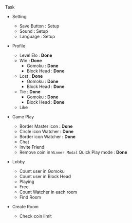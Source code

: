 Task

- Setting

  - Save Button : Setup
  - Sound : Setup
  - Language : Setup

- Profile

  - Level Elo : **Done**
  - Win : **Done**
    - Gomoku : **Done**
    - Block Head : **Done**
  - Lost : **Done**
    - Gomoku : **Done**
    - Block Head : **Done**
  - Tie : **Done**
    - Gomoku : **Done**
    - Block Head : **Done**
  - Like

- Game Play

  - Border Master icon : **Done**
  - Circle icon Watcher : **Done**
  - Border icon Watcher : **Done**
  - Chat
  - Invite Friend
  - Remove coin in `Winner Modal` Quick Play mode : **Done**

- Lobby

  - Count user in Gomoku
  - Count user in Block Head
  - Playing
  - Free
  - Count Watcher in each room
  - Find Room

- Create Room
  - Check coin limit
